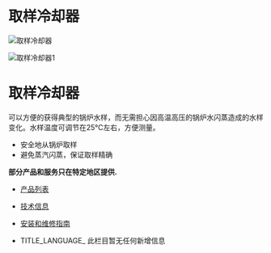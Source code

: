 

# 取样冷却器

![取样冷却器](/d/file/p/875d563c735daa7647c1b4deefc1ab30.jpg)

![取样冷却器1](/d/file/p/875d563c735daa7647c1b4deefc1ab30.jpg)

# 取样冷却器

可以方便的获得典型的锅炉水样，而无需担心因高温高压的锅炉水闪蒸造成的水样变化。水样温度可调节在25℃左右，方便测量。

-   安全地从锅炉取样
-   避免蒸汽闪蒸，保证取样精确

**部分产品和服务只在特定地区提供.**

-   [产品列表](javascript:navactive(1);)
-   [技术信息](javascript:navactive(2);)
-   [安装和维修指南](javascript:navactive(3);)

-   TITLE_LANGUAGE_
此栏目暂无任何新增信息
